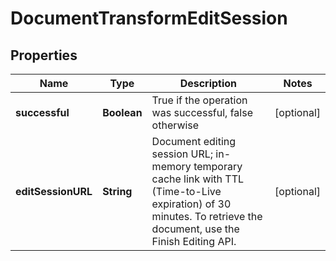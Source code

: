
# DocumentTransformEditSession

## Properties
Name | Type | Description | Notes
------------ | ------------- | ------------- | -------------
**successful** | **Boolean** | True if the operation was successful, false otherwise |  [optional]
**editSessionURL** | **String** | Document editing session URL; in-memory temporary cache link with TTL (Time-to-Live expiration) of 30 minutes.  To retrieve the document, use the Finish Editing API. |  [optional]



